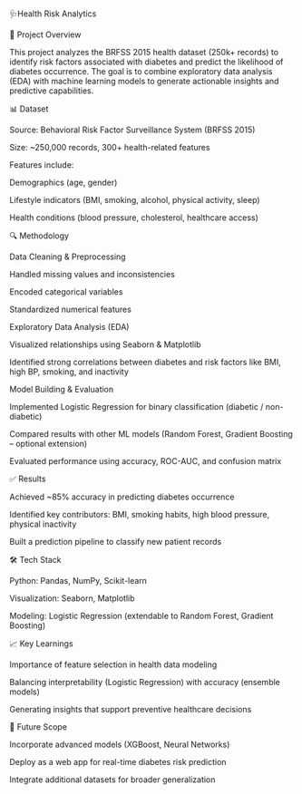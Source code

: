 🩺Health Risk Analytics

📌 Project Overview

This project analyzes the BRFSS 2015 health dataset (250k+ records) to identify risk factors associated with diabetes and predict the likelihood of diabetes occurrence.
The goal is to combine exploratory data analysis (EDA) with machine learning models to generate actionable insights and predictive capabilities.

📊 Dataset

Source: Behavioral Risk Factor Surveillance System (BRFSS 2015)

Size: ~250,000 records, 300+ health-related features

Features include:

Demographics (age, gender)

Lifestyle indicators (BMI, smoking, alcohol, physical activity, sleep)

Health conditions (blood pressure, cholesterol, healthcare access)

🔍 Methodology

Data Cleaning & Preprocessing

Handled missing values and inconsistencies

Encoded categorical variables

Standardized numerical features

Exploratory Data Analysis (EDA)

Visualized relationships using Seaborn & Matplotlib

Identified strong correlations between diabetes and risk factors like BMI, high BP, smoking, and inactivity

Model Building & Evaluation

Implemented Logistic Regression for binary classification (diabetic / non-diabetic)

Compared results with other ML models (Random Forest, Gradient Boosting – optional extension)

Evaluated performance using accuracy, ROC-AUC, and confusion matrix

✅ Results

Achieved ~85% accuracy in predicting diabetes occurrence

Identified key contributors: BMI, smoking habits, high blood pressure, physical inactivity

Built a prediction pipeline to classify new patient records

🛠️ Tech Stack

Python: Pandas, NumPy, Scikit-learn

Visualization: Seaborn, Matplotlib

Modeling: Logistic Regression (extendable to Random Forest, Gradient Boosting)

📈 Key Learnings

Importance of feature selection in health data modeling

Balancing interpretability (Logistic Regression) with accuracy (ensemble models)

Generating insights that support preventive healthcare decisions

🚀 Future Scope

Incorporate advanced models (XGBoost, Neural Networks)

Deploy as a web app for real-time diabetes risk prediction

Integrate additional datasets for broader generalization
